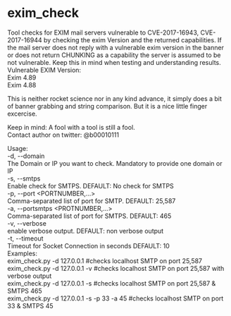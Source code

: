 # exim_check

Tool checks for EXIM mail servers vulnerable to CVE-2017-16943, CVE-2017-16944 by checking the exim Version
and the returned capabilities. If the mail server does not reply with a vulnerable exim version in the banner
or does not return CHUNKING as a capability the server is assumed to be not vulnerable. Keep this in mind 
when testing and understanding results.<br/>
Vulnerable EXIM Version:<br/>
    Exim 4.89<br/>
    Exim 4.88<br/>


This is neither rocket science nor in any kind advance, it simply does a bit of banner grabbing and string comparison. But it is a nice little finger excercise.<br/>

Keep in mind: A fool with a tool is still a fool.<br/>
Contact author on twitter: @b00010111<br/>



Usage: <br/>
-d, --domain <DOMAIN><br/> 
	The Domain or IP you want to check. Mandatory to provide one domain or IP<br/>
-s, --smtps <br/>
	Enable check for SMTPS. DEFAULT: No check for SMTPS<br/>
-p, --port <PORTNUMBER,...><br/>
	Comma-separated list of port for SMTP. DEFAULT: 25,587<br/>
-a, --portsmtps <PROTNUMBER,...><br/>
	Comma-separated list of port for SMTPS. DEFAULT: 465<br/>
-v, --verbose <br/>
	enable verbose output. DEFAULT: non verbose output<br/>
-t, --timeout <SECONDS><br/>
	Timeout for Socket Connection in seconds DEFAULT: 10<br/>
Examples:<br/>
	 exim_check.py -d 127.0.0.1 			#checks localhost SMTP on port 25,587<br/>
	 exim_check.py -d 127.0.0.1 -v 			#checks localhost SMTP on port 25,587 with verbose output<br/>
	 exim_check.py -d 127.0.0.1 -s 			#checks localhost SMTP on port 25,587 & SMTPS 465<br/>
	 exim_check.py -d 127.0.0.1 -s -p 33 -a 45 	#checks localhost SMTP on port 33 & SMTPS 45<br/>

